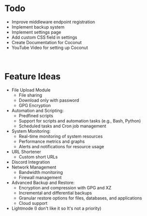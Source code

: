 # Todo

- Improve middleware endpoint registration
- Implement backup system
- Implement settings page
- Add custom CSS field in settings
- Create Documentation for Coconut
- YouTube Video for setting up Coconut

<br>

# Feature Ideas

- File Upload Module
  - File sharing
  - Download only with password
  - GPG Encryption
- Automation and Scripting:
  - Predfined scripts
  - Support for scripts and automation tasks (e.g., Bash, Python)
  - Scheduled tasks and Cron job management
- System Monitoring:
  - Real-time monitoring of system resources
  - Performance metrics and graphs
  - Alerts and notifications for resource usage
- URL Shortener
  - Custom short URLs
- Discord Integration
- Network Management
  - Bandwidth monitoring
  - Firewall management
- Advanced Backup and Restore:
  - Encryption and compression with GPG and XZ
  - Incremental and differential backups
  - Granular restore options for files, databases, and applications
  - Cloud support
- Lightmode (I don't like it so It's not a priority)
